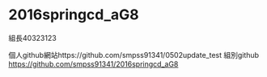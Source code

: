 # 2016springcd_aG8

組長40323123 

個人github網站https://github.com/smpss91341/0502update_test
組別github https://github.com/smpss91341/2016springcd_aG8